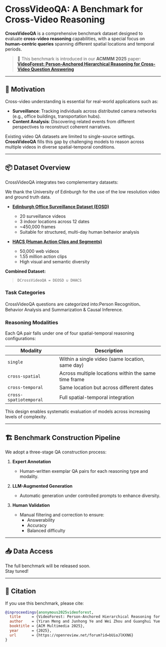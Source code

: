 # CrossVideoQA: A Benchmark for Cross-Video Reasoning

**CrossVideoQA** is a comprehensive benchmark dataset designed to evaluate **cross-video reasoning** capabilities, with a special focus on **human-centric queries** spanning different spatial locations and temporal periods.
> 🌲 This benchmark is introduced in our **ACMMM 2025** paper:  
> [**VideoForest: Person-Anchored Hierarchical Reasoning for Cross-Video Question Answering**](https://openreview.net/forum?id=bUioJlKXN6)

---

## 🧠 Motivation

Cross-video understanding is essential for real-world applications such as:

- **Surveillance**: Tracking individuals across distributed camera networks (e.g., office buildings, transportation hubs).
- **Content Analysis**: Discovering related events from different perspectives to reconstruct coherent narratives.

Existing video QA datasets are limited to single-source settings. **CrossVideoQA** fills this gap by challenging models to reason across multiple videos in diverse spatial-temporal conditions.

---

## 📦 Dataset Overview

CrossVideoQA integrates two complementary datasets:

We thank the University of Edinburgh for the use of the low resolution video and ground truth data.
- **[Edinburgh Office Surveillance Dataset (EOSD)](https://homepages.inf.ed.ac.uk/rbf/OFFICEDATA/)**  
  - 20 surveillance videos  
  - 3 indoor locations across 12 dates  
  - ~450,000 frames  
  - Suitable for structured, multi-day human behavior analysis  


- **[HACS (Human Action Clips and Segments)](http://hacs.csail.mit.edu/)**  
  - 50,000 web videos  
  - 1.55 million action clips  
  - High visual and semantic diversity  

**Combined Dataset:**  
> `DCrossVideoQA = DEOSD ∪ DHACS`

###  Task Categories

CrossVideoQA questions are categorized into:Person Recognition、Behavior Analysis and Summarization & Causal Inference.

###  Reasoning Modalities

Each QA pair falls under one of four spatial-temporal reasoning configurations:

| Modality               | Description                                              |
|------------------------|----------------------------------------------------------|
| `single`              | Within a single video (same location, same day)          |
| `cross-spatial`       | Across multiple locations within the same time frame     |
| `cross-temporal`      | Same location but across different dates                 |
| `cross-spatiotemporal`| Full spatial-temporal integration                        |

This design enables systematic evaluation of models across increasing levels of complexity.

---

## 🏗️ Benchmark Construction Pipeline

We adopt a three-stage QA construction process:

1. **Expert Annotation**  
   - Human-written exemplar QA pairs for each reasoning type and modality.

2. **LLM-Augmented Generation**  
   - Automatic generation under controlled prompts to enhance diversity.

3. **Human Validation**  
   - Manual filtering and correction to ensure:
     - Answerability
     - Accuracy
     - Balanced difficulty


---

## 📥 Data Access

The full benchmark will be released soon.  
Stay tuned!

---

## 📄 Citation

If you use this benchmark, please cite:

```bibtex
@inproceedings{anonymous2025videoforest,
  title     = {VideoForest: Person-Anchored Hierarchical Reasoning for Cross-Video Question Answering},
  author    = {Yiran Meng and Junhong Ye and Wei Zhou and Guanghui Yue and Xudong Mao and Ruomei Wang and Baoquan Zhao},
  booktitle = {ACM Multimedia 2025},
  year      = {2025},
  url       = {https://openreview.net/forum?id=bUioJlKXN6}
}
